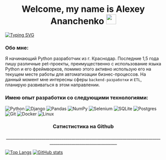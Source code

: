 <h1 align="center">Welcome, my name is Alexey Ananchenko
    <img src="https://github.com/blackcater/blackcater/raw/main/images/Hi.gif" height="32"/>
</h1>
<a href="https://git.io/typing-svg">
    <img src="https://readme-typing-svg.herokuapp.com?font=Roboto&weight=200&size=18&duration=3500&pause=8000&color=000000&center=true&vCenter=true&repeat=true&width=815&lines=A+Python+developer+and+just+a+good+guy" alt="Typing SVG" />
</a>

### Обо мне:

Я начинающий Python разработчик из г. Краснодар.
Последние 1,5 года пишу различные pet-проекты, преимущественно с использование языка Python и его фреймворков, помимо этого активно использую его на текущем месте работы для автоматизации бизнес-процессов.
На данный момент мне интересны сферы `backend-разработки` и `ETL`, планирую развиваться в этом направлении.

### Имею опыт разработки со следующими технологиями:

![Python](https://img.shields.io/badge/python-3670A0?style=for-the-badge&logo=python&logoColor=ffdd54)
![Django](https://img.shields.io/badge/django-%23092E20.svg?style=for-the-badge&logo=django&logoColor=white)
![Pandas](https://img.shields.io/badge/pandas-%23150458.svg?style=for-the-badge&logo=pandas&logoColor=white)
![NumPy](https://img.shields.io/badge/numpy-%23013243.svg?style=for-the-badge&logo=numpy&logoColor=white)
![Selenium](https://img.shields.io/badge/-selenium-%43B02A?style=for-the-badge&logo=selenium&logoColor=white)
![SQLite](https://img.shields.io/badge/sqlite-%2307405e.svg?style=for-the-badge&logo=sqlite&logoColor=white)
![Postgres](https://img.shields.io/badge/postgres-%23316192.svg?style=for-the-badge&logo=postgresql&logoColor=white)
![Git](https://img.shields.io/badge/git-%23F05033.svg?style=for-the-badge&logo=git&logoColor=white)
![Docker](https://img.shields.io/badge/docker-%230db7ed.svg?style=for-the-badge&logo=docker&logoColor=white)
![Linux](https://img.shields.io/badge/Linux-FCC624?style=for-the-badge&logo=linux&logoColor=black)

<h3 align="center">Сатистистика на Github</h3>
<p align="center">________________________________________________________________________________________________________________</p>


[![Top Langs](https://github-readme-stats.vercel.app/api/top-langs/?username=AlexeyAnanchenko)](https://github.com/anuraghazra/github-readme-stats)
[![GitHub stats](https://github-readme-stats.vercel.app/api?username=AlexeyAnanchenko)](https://github.com/anuraghazra/github-readme-stats)